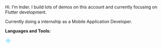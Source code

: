 Hi. I’m Inder. I build lots of demos on this account and currently focusing on Flutter development. 

Currently doing a internship as a Mobile Application Developer. 

**Languages and Tools:**  

<code><img height="20" src="https://raw.githubusercontent.com/github/explore/80688e429a7d4ef2fca1e82350fe8e3517d3494d/topics/react/react.png"></code>
